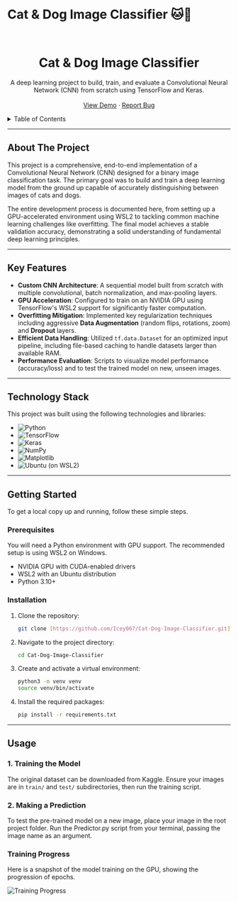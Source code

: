 # Cat & Dog Image Classifier 🐱🐶

<br />
<div align="center">
  <h1 align="center">Cat & Dog Image Classifier</h1>

  <p align="center">
    A deep learning project to build, train, and evaluate a Convolutional Neural Network (CNN) from scratch using TensorFlow and Keras.
    <br />
    <br />
    <a href="https://github.com/Icey067/Cat-Dog-Image-Classifier">View Demo</a>
    ·
    <a href="https://github.com/Icey067/Cat-Dog-Image-Classifier/issues">Report Bug</a>
  </p>
</div>

<details>
  <summary>Table of Contents</summary>
  <ol>
    <li><a href="#about-the-project">About The Project</a></li>
    <li><a href="#key-features">Key Features</a></li>
    <li><a href="#technology-stack">Technology Stack</a></li>
    <li><a href="#getting-started">Getting Started</a></li>
    <li><a href="#usage">Usage</a></li>
    <li><a href="#model-performance--results">Model Performance & Results</a></li>
    <li><a href="#project-structure">Project Structure</a></li>
  </ol>
</details>

---

## About The Project

This project is a comprehensive, end-to-end implementation of a Convolutional Neural Network (CNN) designed for a binary image classification task. The primary goal was to build and train a deep learning model from the ground up capable of accurately distinguishing between images of cats and dogs.

The entire development process is documented here, from setting up a GPU-accelerated environment using WSL2 to tackling common machine learning challenges like overfitting. The final model achieves a stable validation accuracy, demonstrating a solid understanding of fundamental deep learning principles.

---

## Key Features
- **Custom CNN Architecture**: A sequential model built from scratch with multiple convolutional, batch normalization, and max-pooling layers.
- **GPU Acceleration**: Configured to train on an NVIDIA GPU using TensorFlow's WSL2 support for significantly faster computation.
- **Overfitting Mitigation**: Implemented key regularization techniques including aggressive **Data Augmentation** (random flips, rotations, zoom) and **Dropout** layers.
- **Efficient Data Handling**: Utilized `tf.data.Dataset` for an optimized input pipeline, including file-based caching to handle datasets larger than available RAM.
- **Performance Evaluation**: Scripts to visualize model performance (accuracy/loss) and to test the trained model on new, unseen images.

---

## Technology Stack
This project was built using the following technologies and libraries:

* ![Python](https://img.shields.io/badge/Python-3776AB?style=for-the-badge&logo=python&logoColor=white)
* ![TensorFlow](https://img.shields.io/badge/TensorFlow-FF6F00?style=for-the-badge&logo=tensorflow&logoColor=white)
* ![Keras](https://img.shields.io/badge/Keras-D00000?style=for-the-badge&logo=keras&logoColor=white)
* ![NumPy](https://img.shields.io/badge/Numpy-777BB4?style=for-the-badge&logo=numpy&logoColor=white)
* ![Matplotlib](https://img.shields.io/badge/Matplotlib-%23ffffff.svg?style=for-the-badge&logo=Matplotlib&logoColor=black)
* ![Ubuntu](https://img.shields.io/badge/Ubuntu-E95420?style=for-the-badge&logo=ubuntu&logoColor=white) (on WSL2)

---

## Getting Started

To get a local copy up and running, follow these simple steps.

### Prerequisites

You will need a Python environment with GPU support. The recommended setup is using WSL2 on Windows.
* NVIDIA GPU with CUDA-enabled drivers
* WSL2 with an Ubuntu distribution
* Python 3.10+

### Installation

1.  Clone the repository:
    ```sh
    git clone [https://github.com/Icey067/Cat-Dog-Image-Classifier.git](https://github.com/Icey067/Cat-Dog-Image-Classifier.git)
    ```
2.  Navigate to the project directory:
    ```sh
    cd Cat-Dog-Image-Classifier
    ```
3.  Create and activate a virtual environment:
    ```sh
    python3 -m venv venv
    source venv/bin/activate
    ```
4.  Install the required packages:
    ```sh
    pip install -r requirements.txt
    ```

---

## Usage

### 1. Training the Model
The original dataset can be downloaded from Kaggle. Ensure your images are in `train/` and `test/` subdirectories, then run the training script.

### 2. Making a Prediction
To test the pre-trained model on a new image, place your image in the root project folder. Run the Predictor.py script from your terminal, passing the image name as an argument.

### Training Progress
Here is a snapshot of the model training on the GPU, showing the progression of epochs.

![Training Progress](training_progress.jpg)
